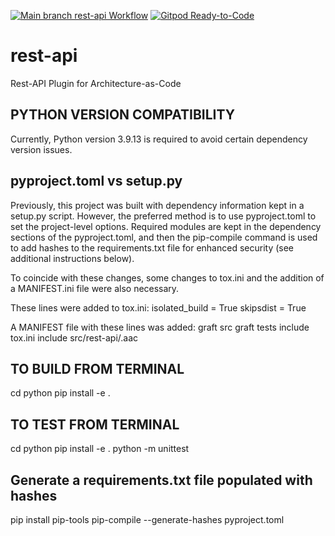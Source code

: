 [![Main branch rest-api Workflow](https://github.com/DevOps-MBSE/rest-api/actions/workflows/main-branch.yml/badge.svg)](https://github.com/DevOps-MBSE/rest-api/actions/workflows/main-branch.yml)
[![Gitpod Ready-to-Code](https://img.shields.io/badge/Gitpod-Ready--to--Code-blue?logo=gitpod)](https://gitpod.io/from-referrer/)

# rest-api

Rest-API Plugin for Architecture-as-Code

## PYTHON VERSION COMPATIBILITY

Currently, Python version 3.9.13 is required to avoid certain dependency version issues.

## pyproject.toml vs setup.py

Previously, this project was built with dependency information kept in a setup.py script.
However, the preferred method is to use pyproject.toml to set the project-level options.
Required modules are kept in the dependency sections of the pyproject.toml, and then the
pip-compile command is used to add hashes to the requirements.txt file for enhanced security
(see additional instructions below).

To coincide with these changes, some changes to tox.ini and the addition of a MANIFEST.ini file were also necessary.

These lines were added to tox.ini:
   isolated_build = True
   skipsdist = True

A MANIFEST file with these lines was added:
   graft src
   graft tests
   include tox.ini
   include src/rest-api/.aac

## TO BUILD FROM TERMINAL

cd python
pip install -e .

## TO TEST FROM TERMINAL

cd python
pip install -e .
python -m unittest

## Generate a requirements.txt file populated with hashes

pip install pip-tools
pip-compile --generate-hashes pyproject.toml
